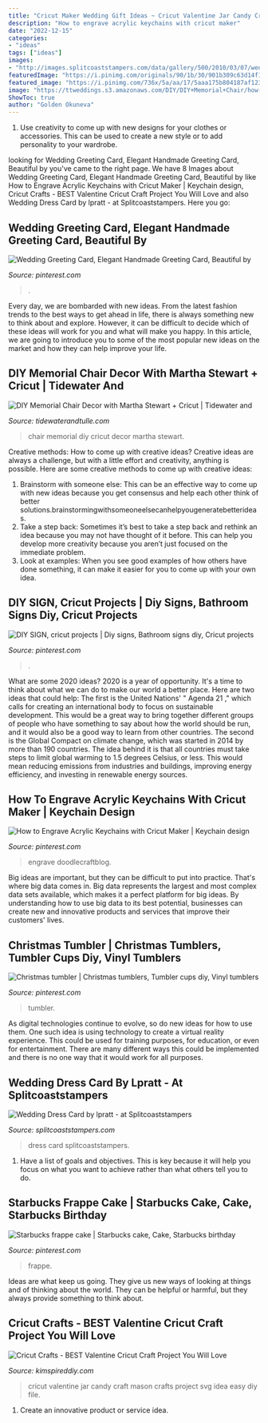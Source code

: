 ```yaml
---
title: "Cricut Maker Wedding Gift Ideas ~ Cricut Valentine Jar Candy Craft Mason Crafts Project Svg Idea Easy Diy File"
description: "How to engrave acrylic keychains with cricut maker"
date: "2022-12-15"
categories:
- "ideas"
tags: ["ideas"]
images:
- "http://images.splitcoaststampers.com/data/gallery/500/2010/03/07/wedding_dress_front_by_lpratt.jpg"
featuredImage: "https://i.pinimg.com/originals/90/1b/30/901b309c63d14f18e2e524c3fff6252f.jpg"
featured_image: "https://i.pinimg.com/736x/5a/aa/17/5aaa175b804187af1231fc4cc1454b11.jpg"
image: "https://ttweddings.s3.amazonaws.com/DIY/DIY+Memorial+Chair/how-to-decorate-wedding-memorial-chair-cricut-00021.jpg"
ShowToc: true
author: "Golden Okuneva"
---
```



1. Use creativity to come up with new designs for your clothes or accessories. This can be used to create a new style or to add personality to your wardrobe.

	

		
looking for Wedding Greeting Card, Elegant Handmade Greeting Card, Beautiful by you've came to the right page. We have 8 Images about Wedding Greeting Card, Elegant Handmade Greeting Card, Beautiful by like How to Engrave Acrylic Keychains with Cricut Maker | Keychain design, Cricut Crafts - BEST Valentine Cricut Craft Project You Will Love and also Wedding Dress Card by lpratt - at Splitcoaststampers. Here you go:
		
    
## Wedding Greeting Card, Elegant Handmade Greeting Card, Beautiful By

<img loading=lazy src="https://i.pinimg.com/736x/5a/aa/17/5aaa175b804187af1231fc4cc1454b11.jpg" onerror="this.onerror=null;this.src='https://tse3.mm.bing.net/th?id=OIP.t1i_OHM-7FQRtPJHdSTbyQHaJ3&amp;pid=15.1';" alt="Wedding Greeting Card, Elegant Handmade Greeting Card, Beautiful by">

_Source: pinterest.com_

>. 

	

Every day, we are bombarded with new ideas. From the latest fashion trends to the best ways to get ahead in life, there is always something new to think about and explore. However, it can be difficult to decide which of these ideas will work for you and what will make you happy. In this article, we are going to introduce you to some of the most popular new ideas on the market and how they can help improve your life.

    
## DIY Memorial Chair Decor With Martha Stewart + Cricut | Tidewater And

<img loading=lazy src="https://ttweddings.s3.amazonaws.com/DIY/DIY+Memorial+Chair/how-to-decorate-wedding-memorial-chair-cricut-00021.jpg" onerror="this.onerror=null;this.src='https://tse2.mm.bing.net/th?id=OIP.cJbLv_VLJLqRKlzNSjX26gHaLF&amp;pid=15.1';" alt="DIY Memorial Chair Decor with Martha Stewart + Cricut | Tidewater and">

_Source: tidewaterandtulle.com_

>chair memorial diy cricut decor martha stewart. 

	

Creative methods: How to come up with creative ideas?
Creative ideas are always a challenge, but with a little effort and creativity, anything is possible. Here are some creative methods to come up with creative ideas:
1. Brainstorm with someone else: This can be an effective way to come up with new ideas because you get consensus and help each other think of better solutions.brainstormingwithsomeoneelsecanhelpyougeneratebetterideas.
2. Take a step back: Sometimes it’s best to take a step back and rethink an idea because you may not have thought of it before. This can help you develop more creativity because you aren’t just focused on the immediate problem.
3. Look at examples: When you see good examples of how others have done something, it can make it easier for you to come up with your own idea.

    
## DIY SIGN, Cricut Projects | Diy Signs, Bathroom Signs Diy, Cricut Projects

<img loading=lazy src="https://i.pinimg.com/originals/90/1b/30/901b309c63d14f18e2e524c3fff6252f.jpg" onerror="this.onerror=null;this.src='https://tse3.mm.bing.net/th?id=OIP.yMb60FwZQ5uCI3pUmm1ZVwHaJ4&amp;pid=15.1';" alt="DIY SIGN, cricut projects | Diy signs, Bathroom signs diy, Cricut projects">

_Source: pinterest.com_

>. 

	

What are some 2020 ideas?
2020 is a year of opportunity. It's a time to think about what we can do to make our world a better place. Here are two ideas that could help: 
The first is the United Nations' " Agenda 21 ," which calls for creating an international body to focus on sustainable development. This would be a great way to bring together different groups of people who have something to say about how the world should be run, and it would also be a good way to learn from other countries. 
The second is the Global Compact on climate change, which was started in 2014 by more than 190 countries. The idea behind it is that all countries must take steps to limit global warming to 1.5 degrees Celsius, or less. This would mean reducing emissions from industries and buildings, improving energy efficiency, and investing in renewable energy sources.

    
## How To Engrave Acrylic Keychains With Cricut Maker | Keychain Design

<img loading=lazy src="https://i.pinimg.com/736x/71/72/49/7172492e55337d8ba03943d05965ae2f.jpg" onerror="this.onerror=null;this.src='https://tse2.mm.bing.net/th?id=OIP.HjELJqn9GIDTNy6sBoMQfwHaLH&amp;pid=15.1';" alt="How to Engrave Acrylic Keychains with Cricut Maker | Keychain design">

_Source: pinterest.com_

>engrave doodlecraftblog. 

	

Big ideas are important, but they can be difficult to put into practice. That's where big data comes in. Big data represents the largest and most complex data sets available, which makes it a perfect platform for big ideas. By understanding how to use big data to its best potential, businesses can create new and innovative products and services that improve their customers' lives.

    
## Christmas Tumbler | Christmas Tumblers, Tumbler Cups Diy, Vinyl Tumblers

<img loading=lazy src="https://i.pinimg.com/736x/6a/83/d1/6a83d16cf29e5b79c3f46aeca8515b31.jpg" onerror="this.onerror=null;this.src='https://tse4.mm.bing.net/th?id=OIP.zs6n9-9ilz0XQXa-IUHCbAHaKC&amp;pid=15.1';" alt="Christmas tumbler | Christmas tumblers, Tumbler cups diy, Vinyl tumblers">

_Source: pinterest.com_

>tumbler. 

	

As digital technologies continue to evolve, so do new ideas for how to use them. One such idea is using technology to create a virtual reality experience. This could be used for training purposes, for education, or even for entertainment. There are many different ways this could be implemented and there is no one way that it would work for all purposes.

    
## Wedding Dress Card By Lpratt - At Splitcoaststampers

<img loading=lazy src="http://images.splitcoaststampers.com/data/gallery/500/2010/03/07/wedding_dress_front_by_lpratt.jpg" onerror="this.onerror=null;this.src='https://tse3.mm.bing.net/th?id=OIP.JOqr4mDwDUIlSB36gQNTxAHaJP&amp;pid=15.1';" alt="Wedding Dress Card by lpratt - at Splitcoaststampers">

_Source: splitcoaststampers.com_

>dress card splitcoaststampers. 

	

1. Have a list of goals and objectives. This is key because it will help you focus on what you want to achieve rather than what others tell you to do.

    
## Starbucks Frappe Cake | Starbucks Cake, Cake, Starbucks Birthday

<img loading=lazy src="https://i.pinimg.com/736x/7f/03/1d/7f031d0a6b3b77fc759e7ec04c364a8a.jpg" onerror="this.onerror=null;this.src='https://tse4.mm.bing.net/th?id=OIP.u48Hnf1B9K478qd_PNMtmgHaHq&amp;pid=15.1';" alt="Starbucks frappe cake | Starbucks cake, Cake, Starbucks birthday">

_Source: pinterest.com_

>frappe. 

	

Ideas are what keep us going. They give us new ways of looking at things and of thinking about the world. They can be helpful or harmful, but they always provide something to think about.

    
## Cricut Crafts - BEST Valentine Cricut Craft Project You Will Love

<img loading=lazy src="https://kimspireddiy.com/wp-content/uploads/2020/01/valentine-craft-cricut-candy-mason-jars-2.jpg" onerror="this.onerror=null;this.src='https://tse4.mm.bing.net/th?id=OIP.m4oroeagywBGbCA3vLJhnAHaLH&amp;pid=15.1';" alt="Cricut Crafts - BEST Valentine Cricut Craft Project You Will Love">

_Source: kimspireddiy.com_

>cricut valentine jar candy craft mason crafts project svg idea easy diy file. 

	

1. Create an innovative product or service idea.

